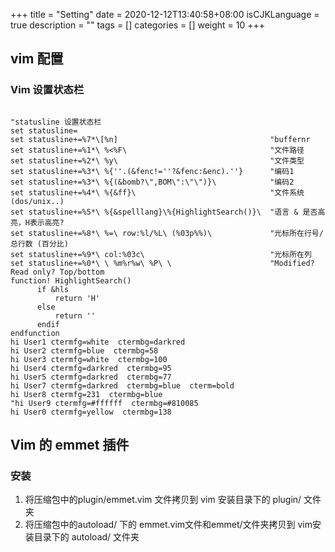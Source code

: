 +++
title = "Setting"
date = 2020-12-12T13:40:58+08:00
isCJKLanguage = true
description = ""
tags = []
categories = []
weight = 10
+++

## vim 配置
### Vim 设置状态栏

```vim-script

"statusline 设置状态栏                                                                                                                                 
set statusline=  
set statusline+=%7*\[%n]                                  "buffernr
set statusline+=%1*\ %<%F\                                "文件路径
set statusline+=%2*\ %y\                                  "文件类型
set statusline+=%3*\ %{''.(&fenc!=''?&fenc:&enc).''}      "编码1
set statusline+=%3*\ %{(&bomb?\",BOM\":\"\")}\            "编码2
set statusline+=%4*\ %{&ff}\                              "文件系统(dos/unix..)
set statusline+=%5*\ %{&spelllang}\%{HighlightSearch()}\  "语言 & 是否高亮，H表示高亮?
set statusline+=%8*\ %=\ row:%l/%L\ (%03p%%)\             "光标所在行号/总行数 (百分比)
set statusline+=%9*\ col:%03c\                            "光标所在列
set statusline+=%0*\ \ %m%r%w\ %P\ \                      "Modified? Read only? Top/bottom
function! HighlightSearch()
      if &hls
          return 'H'
      else
          return ''
      endif
endfunction
hi User1 ctermfg=white  ctermbg=darkred
hi User2 ctermfg=blue  ctermbg=58
hi User3 ctermfg=white  ctermbg=100
hi User4 ctermfg=darkred  ctermbg=95
hi User5 ctermfg=darkred  ctermbg=77
hi User7 ctermfg=darkred  ctermbg=blue  cterm=bold
hi User8 ctermfg=231  ctermbg=blue
"hi User9 ctermfg=#ffffff  ctermbg=#810085
hi User0 ctermfg=yellow  ctermbg=138

```

## Vim 的 emmet 插件

### 安装
1. 将压缩包中的plugin/emmet.vim 文件拷贝到 vim 安装目录下的 plugin/ 文件夹
2. 将压缩包中的autoload/ 下的 emmet.vim文件和emmet/文件夹拷贝到 vim安装目录下的 autoload/ 文件夹